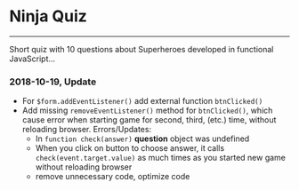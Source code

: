 # Ninja Quiz
----------
Short quiz with 10 questions about Superheroes developed in functional JavaScript...

### 2018-10-19, Update
* For `$form.addEventListener()` add external function `btnClicked()`
* Add missing `removeEventListener()` method for `btnClicked()`, which cause error when starting game for second, third, (etc.) time, without reloading browser. Errors/Updates:
    * In `function check(answer)` **question** object was undefined
    * When you click on button to choose answer, it calls `check(event.target.value)` as much times as you started new game without reloading browser
    * remove unnecessary code, optimize code